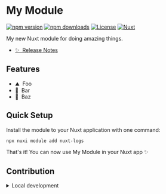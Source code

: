 <!--
Get your module up and running quickly.

Find and replace all on all files (CMD+SHIFT+F):
- Name: My Module
- Package name: nuxt-logs
- Description: My new Nuxt module
-->

# My Module

[![npm version][npm-version-src]][npm-version-href]
[![npm downloads][npm-downloads-src]][npm-downloads-href]
[![License][license-src]][license-href]
[![Nuxt][nuxt-src]][nuxt-href]

My new Nuxt module for doing amazing things.

- [✨ &nbsp;Release Notes](/CHANGELOG.md)
<!-- - [🏀 Online playground](https://stackblitz.com/github/your-org/nuxt-logs?file=playground%2Fapp.vue) -->
<!-- - [📖 &nbsp;Documentation](https://example.com) -->

## Features

<!-- Highlight some of the features your module provide here -->
- ⛰ &nbsp;Foo
- 🚠 &nbsp;Bar
- 🌲 &nbsp;Baz

## Quick Setup

Install the module to your Nuxt application with one command:

```bash
npx nuxi module add nuxt-logs
```

That's it! You can now use My Module in your Nuxt app ✨


## Contribution

<details>
  <summary>Local development</summary>

  ```bash
  # Install dependencies
  npm install

  # Generate type stubs
  npm run dev:prepare

  # Develop with the playground
  npm run dev

  # Build the playground
  npm run dev:build

  # Run ESLint
  npm run lint

  # Run Vitest
  npm run test
  npm run test:watch

  # Release new version
  npm run release
  ```

</details>


<!-- Badges -->
[npm-version-src]: https://img.shields.io/npm/v/nuxt-logs/latest.svg?style=flat&colorA=020420&colorB=00DC82
[npm-version-href]: https://npmjs.com/package/nuxt-logs

[npm-downloads-src]: https://img.shields.io/npm/dm/nuxt-logs.svg?style=flat&colorA=020420&colorB=00DC82
[npm-downloads-href]: https://npm.chart.dev/nuxt-logs

[license-src]: https://img.shields.io/npm/l/nuxt-logs.svg?style=flat&colorA=020420&colorB=00DC82
[license-href]: https://npmjs.com/package/nuxt-logs

[nuxt-src]: https://img.shields.io/badge/Nuxt-020420?logo=nuxt.js
[nuxt-href]: https://nuxt.com
